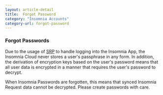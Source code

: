```yaml
---
layout: article-detail
title:  Forgot Password
category: "Insomnia Accounts"
category-url: forgot-password
---
```


### Forgot Passwords

Due to the usage of [SRP](https://en.wikipedia.org/wiki/Secure_Remote_Password_protocol) to handle logging into the Insomnia App, the Insomnia Cloud never stores a user's passphrase in any form.  In addition, the derivation of encryption keys based on the user's password means that all user data is encrypted in a manner that requires the user's password to decrypt.

When Insomnia Passwords are forgotten, this means that synced Insomnia Request data cannot be decrypted.  Please create passwords with care.
